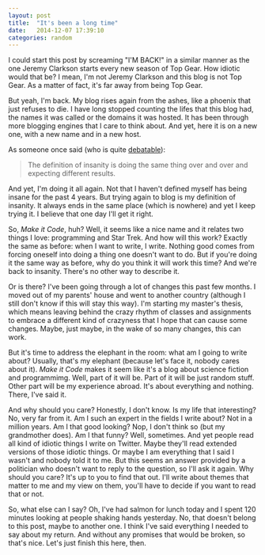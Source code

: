 ```yaml
---
layout: post
title:  "It's been a long time"
date:   2014-12-07 17:39:10
categories: random
---
```


I could start this post by screaming "I'M BACK!" in a similar manner as the one Jeremy Clarkson starts every new season of Top Gear. How idiotic would that be? I mean, I'm not Jeremy Clarkson and this blog is not Top Gear. As a matter of fact, it's far away from being Top Gear.

But yeah, I'm back. My blog rises again from the ashes, like a phoenix that just refuses to die. I have long stopped counting the lifes that this blog had, the names it was called or the domains it was hosted. It has been through more blogging engines that I care to think about. And yet, here it is on a new one, with a new name and in a new host.

As someone once said (who is quite [debatable](http://www.gizmodo.com.au/2014/03/9-albert-einstein-quotes-that-are-totally-fake/)):

> The definition of insanity is doing the same thing over and over and expecting different results.

And yet, I'm doing it all again. Not that I haven't defined myself has being insane for the past 4 years. But trying again to blog is my definition of insanity. It always ends in the same place (which is nowhere) and yet I keep trying it. I believe that one day I'll get it right.

So, *Make it Code*, huh? Well, it seems like a nice name and it relates two things I love: programming and Star Trek. And how will this work? Exactly the same as before: when I want to write, I write. Nothing good comes from forcing oneself into doing a thing one doesn't want to do. But if you're doing it the same way as before, why do you think it will work this time? And we're back to insanity. There's no other way to describe it.

Or is there? I've been going through a lot of changes this past few months. I moved out of my parents' house and went to another country (although I still don't know if this will stay this way). I'm starting my master's thesis, which means leaving behind the crazy rhythm of classes and assignments to embrace a different kind of crazyness that I hope that can cause some changes. Maybe, just maybe, in the wake of so many changes, this can work.

But it's time to address the elephant in the room: what am I going to write about? Usually, that's my elephant (because let's face it, nobody cares about it). *Make it Code* makes it seem like it's a blog about science fiction and programmimg. Well, part of it will be. Part of it will be just random stuff. Other part will be my experience abroad. It's about everything and nothing. There, I've said it.

And why should you care? Honestly, I don't know. Is my life that interesting? No, very far from it. Am I such an expert in the fields I write about? Not in a million years. Am I that good looking? Nop, I don't think so (but my grandmother does). Am I that funny? Well, sometimes. And yet people read all kind of idiotic things I write on Twitter. Maybe they'll read extended versions of those idiotic things. Or maybe I am everything that I said I wasn't and nobody told it to me. But this seems an answer provided by a politician who doesn't want to reply to the question, so I'll ask it again. Why should you care? It's up to you to find that out. I'll write about themes that matter to me and my view on them, you'll have to decide if you want to read that or not.

So, what else can I say? Oh, I've had salmon for lunch today and I spent 120 minutes looking at people shaking hands yesterday. No, that doesn't belong to this post, maybe to another one. I think I've said everything I needed to say about my return. And without any promises that would be broken, so that's nice. Let's just finish this here, then.